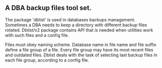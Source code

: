 ## A DBA backup files tool set. ##

The package 'dblist' is used in databases backups management.
Sometimes a DBA needs to keep a directory with different backup files rotated.
Dblist/v2 package contains API that is needed when utilities work with such files and a config file.

Files must obey naming scheme.
Database name in file name and file suffix define a file group of a file.
Every file group may have its most recent files and outdated files.
Dblist deals with the task of selecting last backup files in each file group, according to a config file.
